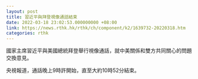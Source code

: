 ```yaml
---
layout: post
title: 習近平與拜登視像通話結束
date: 2022-03-18 23:02:53.000000000 +08:00
link: https://news.rthk.hk/rthk/ch/component/k2/1639732-20220318.htm
categories: rthk
---
```


國家主席習近平與美國總統拜登舉行視像通話，就中美關係和雙方共同關心的問題交換意見。

央視報道，通話晚上9時許開始，直至大約10時52分結束。
